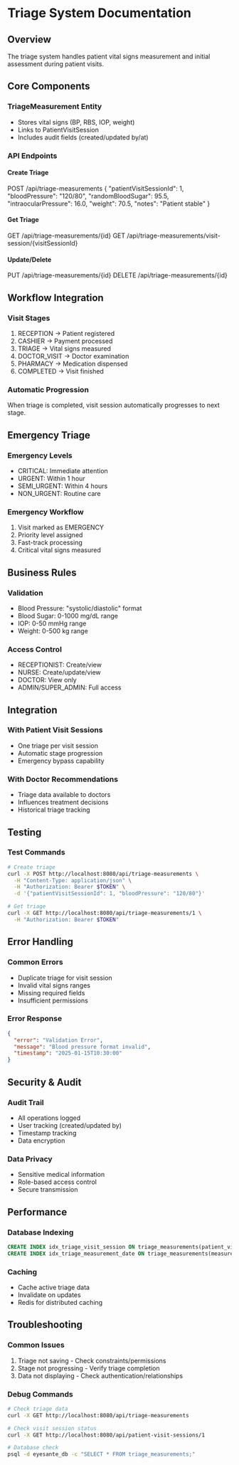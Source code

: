 # Triage System Documentation

## Overview
The triage system handles patient vital signs measurement and initial assessment during patient visits.

## Core Components

### TriageMeasurement Entity
- Stores vital signs (BP, RBS, IOP, weight)
- Links to PatientVisitSession
- Includes audit fields (created/updated by/at)

### API Endpoints

#### Create Triage
POST /api/triage-measurements
{
  "patientVisitSessionId": 1,
  "bloodPressure": "120/80",
  "randomBloodSugar": 95.5,
  "intraocularPressure": 16.0,
  "weight": 70.5,
  "notes": "Patient stable"
}

#### Get Triage
GET /api/triage-measurements/{id}
GET /api/triage-measurements/visit-session/{visitSessionId}

#### Update/Delete
PUT /api/triage-measurements/{id}
DELETE /api/triage-measurements/{id}

## Workflow Integration

### Visit Stages
1. RECEPTION → Patient registered
2. CASHIER → Payment processed  
3. TRIAGE → Vital signs measured
4. DOCTOR_VISIT → Doctor examination
5. PHARMACY → Medication dispensed
6. COMPLETED → Visit finished

### Automatic Progression
When triage is completed, visit session automatically progresses to next stage.

## Emergency Triage

### Emergency Levels
- CRITICAL: Immediate attention
- URGENT: Within 1 hour
- SEMI_URGENT: Within 4 hours  
- NON_URGENT: Routine care

### Emergency Workflow
1. Visit marked as EMERGENCY
2. Priority level assigned
3. Fast-track processing
4. Critical vital signs measured

## Business Rules

### Validation
- Blood Pressure: "systolic/diastolic" format
- Blood Sugar: 0-1000 mg/dL range
- IOP: 0-50 mmHg range
- Weight: 0-500 kg range

### Access Control
- RECEPTIONIST: Create/view
- NURSE: Create/update/view
- DOCTOR: View only
- ADMIN/SUPER_ADMIN: Full access

## Integration

### With Patient Visit Sessions
- One triage per visit session
- Automatic stage progression
- Emergency bypass capability

### With Doctor Recommendations
- Triage data available to doctors
- Influences treatment decisions
- Historical triage tracking

## Testing

### Test Commands
```bash
# Create triage
curl -X POST http://localhost:8080/api/triage-measurements \
  -H "Content-Type: application/json" \
  -H "Authorization: Bearer $TOKEN" \
  -d '{"patientVisitSessionId": 1, "bloodPressure": "120/80"}'

# Get triage
curl -X GET http://localhost:8080/api/triage-measurements/1 \
  -H "Authorization: Bearer $TOKEN"
```

## Error Handling

### Common Errors
- Duplicate triage for visit session
- Invalid vital signs ranges
- Missing required fields
- Insufficient permissions

### Error Response
```json
{
  "error": "Validation Error",
  "message": "Blood pressure format invalid",
  "timestamp": "2025-01-15T10:30:00"
}
```

## Security & Audit

### Audit Trail
- All operations logged
- User tracking (created/updated by)
- Timestamp tracking
- Data encryption

### Data Privacy
- Sensitive medical information
- Role-based access control
- Secure transmission

## Performance

### Database Indexing
```sql
CREATE INDEX idx_triage_visit_session ON triage_measurements(patient_visit_session_id);
CREATE INDEX idx_triage_measurement_date ON triage_measurements(measurement_date);
```

### Caching
- Cache active triage data
- Invalidate on updates
- Redis for distributed caching

## Troubleshooting

### Common Issues
1. Triage not saving - Check constraints/permissions
2. Stage not progressing - Verify triage completion
3. Data not displaying - Check authentication/relationships

### Debug Commands
```bash
# Check triage data
curl -X GET http://localhost:8080/api/triage-measurements

# Check visit session status  
curl -X GET http://localhost:8080/api/patient-visit-sessions/1

# Database check
psql -d eyesante_db -c "SELECT * FROM triage_measurements;"
```
